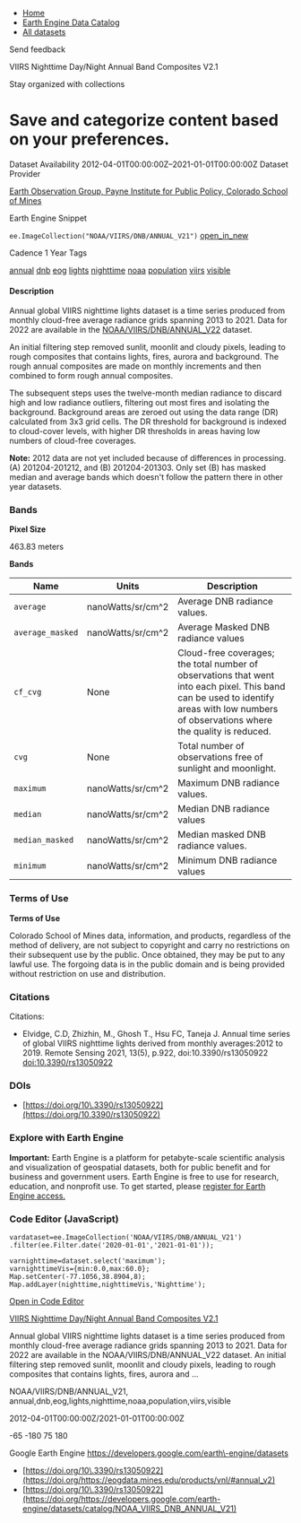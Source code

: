 



* [Home](https://developers.google.com/)
* [Earth Engine Data Catalog](https://developers.google.com/earth-engine/datasets)
* [All datasets](https://developers.google.com/earth-engine/datasets/catalog)





 
 
 Send feedback
 
 

VIIRS Nighttime Day/Night Annual Band Composites V2\.1


 
 Stay organized with collections
 

 
 Save and categorize content based on your preferences.
========================================================================================================================================================








Dataset Availability
2012\-04\-01T00:00:00Z–2021\-01\-01T00:00:00Z
Dataset Provider


[Earth Observation Group, Payne Institute for Public Policy, Colorado School of Mines](https://eogdata.mines.edu/products/vnl/#annual_v2)



Earth Engine Snippet


`ee.ImageCollection("NOAA/VIIRS/DNB/ANNUAL_V21")` 
[open\_in\_new](https://code.earthengine.google.com/?scriptPath=Examples:Datasets/NOAA/NOAA_VIIRS_DNB_ANNUAL_V21)





Cadence
1 Year
Tags


[annual](/earth-engine/datasets/tags/annual)
[dnb](/earth-engine/datasets/tags/dnb)
[eog](/earth-engine/datasets/tags/eog)
[lights](/earth-engine/datasets/tags/lights)
[nighttime](/earth-engine/datasets/tags/nighttime)
[noaa](/earth-engine/datasets/tags/noaa)
[population](/earth-engine/datasets/tags/population)
[viirs](/earth-engine/datasets/tags/viirs)
[visible](/earth-engine/datasets/tags/visible)








#### Description



Annual global VIIRS nighttime lights dataset is a time series produced from
monthly cloud\-free average radiance grids spanning 2013 to 2021\.
Data for 2022 are available in the
[NOAA/VIIRS/DNB/ANNUAL\_V22](/earth-engine/datasets/catalog/NOAA_VIIRS_DNB_ANNUAL_V22) dataset.


An initial filtering step removed sunlit, moonlit and cloudy pixels,
leading to rough composites that contains lights, fires, aurora and
background. The rough annual composites are made on monthly increments and
then combined to form rough annual composites.


The subsequent steps uses the twelve\-month median radiance to discard high
and low radiance outliers, filtering out most fires and isolating the
background. Background areas are zeroed out using the data range (DR)
calculated from 3x3 grid cells. The DR threshold for background is indexed
to cloud\-cover levels, with higher DR thresholds in areas having low numbers
of cloud\-free coverages.


**Note:** 2012 data are not yet included because of differences in processing.
(A) 201204\-201212, and (B) 201204\-201303\. Only set (B) has masked median
and average bands which doesn't follow the pattern there in other year
datasets.



### Bands



**Pixel Size**
  
463\.83 meters



**Bands**




| Name | Units | Description |
| --- | --- | --- |
| `average` | nanoWatts/sr/cm^2 | Average DNB radiance values. |
| `average_masked` | nanoWatts/sr/cm^2 | Average Masked DNB radiance values |
| `cf_cvg` | None | Cloud\-free coverages; the total number of observations that went into each pixel. This band can be used to identify areas with low numbers of observations where the quality is reduced. |
| `cvg` | None | Total number of observations free of sunlight and moonlight. |
| `maximum` | nanoWatts/sr/cm^2 | Maximum DNB radiance values. |
| `median` | nanoWatts/sr/cm^2 | Median DNB radiance values |
| `median_masked` | nanoWatts/sr/cm^2 | Median masked DNB radiance values. |
| `minimum` | nanoWatts/sr/cm^2 | Minimum DNB radiance values |




### Terms of Use


**Terms of Use**


Colorado School of Mines data, information, and products,
regardless of the method of delivery,
are not subject to copyright and carry no restrictions on their subsequent
use by the public. Once obtained, they may be put to any lawful use. The
forgoing data is in the public domain and is being provided without
restriction on use and distribution.




### Citations



Citations:
* Elvidge, C.D, Zhizhin, M., Ghosh T., Hsu FC, Taneja J. Annual time series of
global VIIRS nighttime lights derived from monthly averages:2012 to 2019\.
Remote Sensing 2021, 13(5\), p.922, doi:10\.3390/rs13050922
[doi:10\.3390/rs13050922](https://doi.org/10.3390/rs13050922)





### DOIs


* [https://doi.org/10\.3390/rs13050922](https://doi.org/10.3390/rs13050922)




### Explore with Earth Engine


**Important:** 
 Earth Engine is a platform for petabyte\-scale scientific analysis and visualization of
 geospatial datasets, both for public benefit and for business and government users.
 Earth Engine is free to use for research, education, and nonprofit use. To get started, please
 [register for Earth Engine access.](https://console.cloud.google.com/earth-engine)



### Code Editor (JavaScript)



```
vardataset=ee.ImageCollection('NOAA/VIIRS/DNB/ANNUAL_V21')
.filter(ee.Filter.date('2020-01-01','2021-01-01'));

varnighttime=dataset.select('maximum');
varnighttimeVis={min:0.0,max:60.0};
Map.setCenter(-77.1056,38.8904,8);
Map.addLayer(nighttime,nighttimeVis,'Nighttime');
```



[Open in Code Editor](https://code.earthengine.google.com/?scriptPath=Examples:Datasets/NOAA/NOAA_VIIRS_DNB_ANNUAL_V21)


[VIIRS Nighttime Day/Night Annual Band Composites V2\.1](/earth-engine/datasets/catalog/NOAA_VIIRS_DNB_ANNUAL_V21)

Annual global VIIRS nighttime lights dataset is a time series produced from monthly cloud\-free average radiance grids spanning 2013 to 2021\. Data for 2022 are available in the NOAA/VIIRS/DNB/ANNUAL\_V22 dataset. An initial filtering step removed sunlit, moonlit and cloudy pixels, leading to rough composites that contains lights, fires, aurora and …

 NOAA/VIIRS/DNB/ANNUAL\_V21,
 annual,dnb,eog,lights,nighttime,noaa,population,viirs,visible

2012\-04\-01T00:00:00Z/2021\-01\-01T00:00:00Z



 \-65 \-180 75 180
 



Google Earth Engine
https://developers.google.com/earth\-engine/datasets

* [https://doi.org/10\.3390/rs13050922](https://doi.org/https://eogdata.mines.edu/products/vnl/#annual_v2)
* [https://doi.org/10\.3390/rs13050922](https://doi.org/https://developers.google.com/earth-engine/datasets/catalog/NOAA_VIIRS_DNB_ANNUAL_V21)









